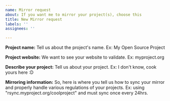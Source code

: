 ```yaml
---
name: Mirror request
about: If you want me to mirror your project(s), choose this
title: New Mirror request
labels: ''
assignees: ''

---
```


**Project name:**
Tell us about the project's name.
Ex: My Open Source Project

**Project website:**
We want to see your website to validate.
Ex: myproject.org

**Describe your project:**
Tell us about your project.
Ex: I don't know, cook yours here :D

**Mirroring information:**
So, here is where you tell us how to sync your mirror and properly handle various regulations of your projects.
Ex: using "rsync.myproject.org/coolproject" and must sync once every 24hrs.
